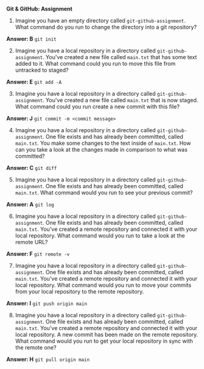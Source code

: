 **Git & GitHub: Assignment**

1. Imagine you have an empty directory called `git-github-assignment`.
What command do you run to change the directory into a git repository?

**Answer: B** `git init`

2. Imagine you have a local repository in a directory called `git-github-assignment`. You've created a new file called `main.txt` that has some text added to it.
What command could you run to move this file from untracked to staged?

**Answer:  E** `git add -A`

3. Imagine you have a local repository in a directory called `git-github-assignment`. You've created a new file called `main.txt` that is now staged.
What command could you run create a new commit with this file?

**Answer:  J** `git commit -m <commit message>`

4. Imagine you have a local repository in a directory called `git-github-assignment`. One file exists and has already been committed, called `main.txt`.
You make some changes to the text inside of `main.txt`. How can you take a look at the changes made in comparison to what was committed?

**Answer:  C** `git diff`

5. Imagine you have a local repository in a directory called `git-github-assignment`. One file exists and has already been committed, called `main.txt`.
What command would you run to see your previous commit?

**Answer:  A** `git log`

6. Imagine you have a local repository in a directory called `git-github-assignment`. One file exists and has already been committed, called `main.txt`. You've created a remote repository and connected it with your local repository.
What command would you run to take a look at the remote URL?

**Answer:  F** `git remote -v`

7. Imagine you have a local repository in a directory called `git-github-assignment`. One file exists and has already been committed, called `main.txt`. You've created a remote repository and connected it with your local repository.
What command would you run to move your commits from your local repository to the remote repository.

**Answer:  I** `git push origin main`

8. Imagine you have a local repository in a directory called `git-github-assignment`. One file exists and has already been committed, called `main.txt`. You've created a remote repository and connected it with your local repository.
A new commit has been made on the remote repository. What command would you run to get your local repository in sync with the remote one?

**Answer:  H** `git pull origin main`

